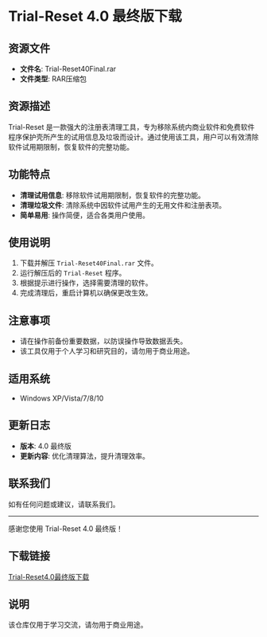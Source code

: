 # Trial-Reset 4.0 最终版下载

## 资源文件
- **文件名**: Trial-Reset40Final.rar
- **文件类型**: RAR压缩包

## 资源描述
Trial-Reset 是一款强大的注册表清理工具，专为移除系统内商业软件和免费软件程序保护壳所产生的试用信息及垃圾而设计。通过使用该工具，用户可以有效清除软件试用期限制，恢复软件的完整功能。

## 功能特点
- **清理试用信息**: 移除软件试用期限制，恢复软件的完整功能。
- **清理垃圾文件**: 清除系统中因软件试用产生的无用文件和注册表项。
- **简单易用**: 操作简便，适合各类用户使用。

## 使用说明
1. 下载并解压 `Trial-Reset40Final.rar` 文件。
2. 运行解压后的 `Trial-Reset` 程序。
3. 根据提示进行操作，选择需要清理的软件。
4. 完成清理后，重启计算机以确保更改生效。

## 注意事项
- 请在操作前备份重要数据，以防误操作导致数据丢失。
- 该工具仅用于个人学习和研究目的，请勿用于商业用途。

## 适用系统
- Windows XP/Vista/7/8/10

## 更新日志
- **版本**: 4.0 最终版
- **更新内容**: 优化清理算法，提升清理效率。

## 联系我们
如有任何问题或建议，请联系我们。

---

感谢您使用 Trial-Reset 4.0 最终版！

## 下载链接
[Trial-Reset4.0最终版下载](https://pan.quark.cn/s/c4c171dab94f)

## 说明

该仓库仅用于学习交流，请勿用于商业用途。
